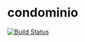# condominio

[![Build Status](https://travis-ci.com/matheuscoimbra/condominio.svg?branch=master)](https://travis-ci.com/matheuscoimbra/condominio)
